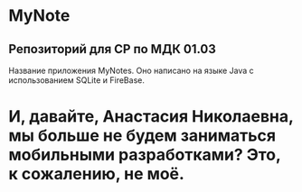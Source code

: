 # MyNote
## Репозиторий для СР по МДК 01.03
Название приложения MyNotes.
Оно написано на языке Java с использованием SQLite и FireBase.
# И, давайте, Анастасия Николаевна, мы больше не будем заниматься мобильными разработками? Это, к сожалению, не моё.
